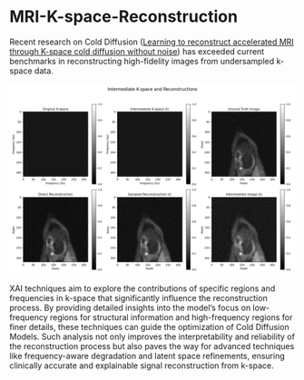 # MRI-K-space-Reconstruction
Recent research on Cold Diffusion ([Learning to reconstruct accelerated MRI through K-space cold diffusion without noise](https://www.nature.com/articles/s41598-024-72820-2)) has exceeded current benchmarks in reconstructing high-fidelity images from undersampled k-space data. 



![Intermediate k-space Visualization](github_imgs/intermediate_kspace_visualization_50000_trainloader.png)



XAI techniques aim to explore the contributions of specific regions and frequencies in k-space that significantly influence the reconstruction process. By providing detailed insights into the model’s focus on low-frequency regions for structural information and high-frequency regions for finer details, these techniques can guide the optimization of Cold Diffusion Models. Such analysis not only improves the interpretability and reliability of the reconstruction process but also paves the way for advanced techniques like frequency-aware degradation and latent space refinements, ensuring clinically accurate and explainable signal reconstruction from k-space. 
